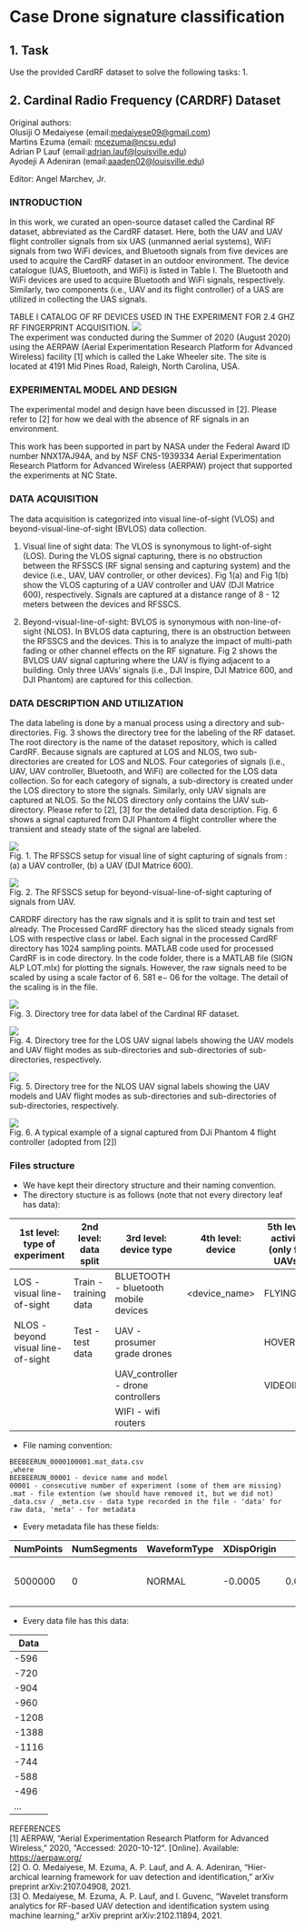 # Case Drone signature classification

## 1. Task
Use the provided CardRF dataset to solve the following tasks:
1. 




## 2. Cardinal Radio Frequency (CARDRF) Dataset
Original authors:  
Olusiji O Medaiyese (email:medaiyese09@gmail.com)  
Martins Ezuma (email: mcezuma@ncsu.edu)  
Adrian P Lauf (email:adrian.lauf@louisville.edu)  
Ayodeji A Adeniran (email:aaaden02@louisville.edu)

Editor:
Angel Marchev, Jr.


### INTRODUCTION

In this work, we curated an open-source dataset called the Cardinal RF dataset, abbreviated as the CardRF dataset. Here, both the UAV and UAV flight controller signals from six UAS (unmanned aerial systems), WiFi signals from two WiFi devices, and Bluetooth signals from five devices are used to acquire the CardRF dataset in an outdoor environment. The device catalogue (UAS, Bluetooth, and WiFi) is listed in Table I. The Bluetooth and WiFi devices are used to acquire Bluetooth and WiFi signals, respectively. Similarly, two components (i.e., UAV and its flight controller) of a UAS are utilized in collecting the UAS signals.

TABLE I
CATALOG OF RF DEVICES USED IN THE EXPERIMENT FOR 2.4 GHZ RF
FINGERPRINT ACQUISITION.
![](/img/table1.png)  
The experiment was conducted during the Summer of 2020 (August 2020) using the AERPAW (Aerial Experimentation Research Platform for Advanced Wireless) facility [1] which is called the Lake Wheeler site. The site is located at 4191 Mid Pines Road, Raleigh, North Carolina, USA.

### EXPERIMENTAL MODEL AND DESIGN

The experimental model and design have been discussed in [2]. Please refer to [2] for how we deal with the absence of RF signals in an environment.

This work has been supported in part by NASA under the Federal Award ID number NNX17AJ94A, and by NSF CNS-1939334 Aerial Experimentation Research Platform for Advanced Wireless (AERPAW) project that supported the experiments at NC State.

### DATA ACQUISITION

The data acquisition is categorized into visual line-of-sight (VLOS) and beyond-visual-line-of-sight (BVLOS) data collection.
1) Visual line of sight data: The VLOS is synonymous to light-of-sight (LOS). During the VLOS signal capturing, there is no obstruction between the RFSSCS (RF signal sensing and capturing system) and the device (i.e., UAV, UAV controller, or other devices). Fig 1(a) and Fig 1(b) show the VLOS capturing of a UAV controller and UAV (DJI Matrice 600), respectively. Signals are captured at a distance range of 8 - 12 meters between the devices and RFSSCS.

2) Beyond-visual-line-of-sight: BVLOS is synonymous with non-line-of-sight (NLOS). In BVLOS data capturing, there is an obstruction between the RFSSCS and the devices. This is to analyze the impact of multi-path fading or other channel effects on the RF signature. Fig 2 shows the BVLOS UAV signal capturing where the UAV is flying adjacent to a building. Only three UAVs’ signals (i.e., DJI Inspire, DJI Matrice 600, and DJI Phantom) are captured for this collection.

### DATA DESCRIPTION AND UTILIZATION

The data labeling is done by a manual process using a directory and sub-directories. Fig. 3 shows the directory tree for the labeling of the RF dataset. The root directory is the name of the dataset repository, which is called CardRF. Because signals are captured at LOS and NLOS, two sub-directories are created for LOS and NLOS. Four categories of signals (i.e., UAV, UAV controller, Bluetooth, and WiFi) are collected for the LOS data collection. So for each category of signals, a sub-directory is created under the LOS directory to store the signals. Similarly, only UAV signals are captured at NLOS. So the NLOS directory only contains the UAV sub-directory. Please refer to [2], [3] for the detailed data description. Fig. 6 shows a signal captured from DJI Phantom 4 flight controller where the transient and steady state of the signal are labeled.

![](/img/fig1.png)  
Fig. 1. The RFSSCS setup for visual line of sight capturing of signals from : (a) a UAV controller, (b) a UAV (DJI Matrice 600).

![](/img/fig2.png)  
Fig. 2. The RFSSCS setup for beyond-visual-line-of-sight capturing of signals from UAV.

CARDRF directory has the raw signals and it is split to train and test set already. The Processed CardRF directory has the sliced steady signals from LOS with respective class or label. Each signal in the processed CardRF directory has 1024 sampling points. MATLAB code used for processed CardRF is in code directory. In the code folder, there is a MATLAB file (SIGN ALP LOT.mlx) for plotting the signals. However, the raw signals need to be scaled by using a scale factor of 6. 581 e− 06 for the voltage. The detail of the scaling is in the file. 


![](/img/fig3.png)  
Fig. 3. Directory tree for data label of the Cardinal RF dataset.

![](/img/fig4.png)  
Fig. 4. Directory tree for the LOS UAV signal labels showing the UAV models and UAV flight modes as sub-directories and sub-directories of sub-directories, respectively.

![](/img/fig5.png)  
Fig. 5. Directory tree for the NLOS UAV signal labels showing the UAV models and UAV flight modes as sub-directories and sub-directories of sub-directories, respectively.

![](/img/fig6.png)  
Fig. 6. A typical example of a signal captured from DJi Phantom 4 flight controller (adopted from [2])

### Files structure

* We have kept their directory structure and their naming convention.
* The directory stucture is as follows (note that not every directory leaf has data):

| 1st level: type of experiment | 2nd level: data split | 3rd level: device type | 4th level: device | 5th level: activity (only for UAVs) |
|----------------------- |----------------------- |----------------------- |----------------------- |----------------------- |
| LOS - visual line-of-sight | Train - training data | BLUETOOTH - bluetooth mobile devices | <device_name> | FLYING |
| NLOS - beyond visual line-of-sight| Test - test data | UAV - prosumer grade drones | | HOVERING |
| | | UAV_controller - drone controllers | | VIDEOING |
| | | WIFI - wifi routers | |

* File naming convention:
```
BEEBEERUN_0000100001.mat_data.csv  
,where  
BEEBEERUN_00001 - device name and model  
00001 - consecutive number of experiment (some of them are missing)  
.mat - file extention (we should have removed it, but we did not)
_data.csv / _meta.csv - data type recorded in the file - 'data' for raw data, 'meta' - for metadata
```

* Every metadata file has these fields:
 
|NumPoints|NumSegments|WaveformType|XDispOrigin|XDispRange|XInc|XOrg|XUnits|YDispOrigin|YDispRange|YInc|YOrg|YUnits|XData|Model|Serial|Date|
|---|---|---|---|---|---|---|---|---|---|---|---|---|---|---|---|---|
|5000000|0|NORMAL|-0.0005|0.00100000004749745|5e-11|-0.000124999989494356|Second|0|0.400000005960464|6.58411814699916e-06|0.00663679109217515|Volt||MSOS604A|MY55510227|26-Aug-2020  2:32:16|

* Every data file has this data:

|Data|
|---|
|    -596|
|    -720|
|    -904|
|    -960|
|   -1208|
|   -1388|
|   -1116|
|    -744|
|    -588|
|    -496|     
|...|


REFERENCES  
[1] AERPAW, “Aerial Experimentation Research Platform for Advanced Wireless,” 2020, "Accessed: 2020-10-12". [Online]. Available: 
https://aerpaw.org/  
[2] O. O. Medaiyese, M. Ezuma, A. P. Lauf, and A. A. Adeniran, “Hier-archical learning framework for uav detection and identification,” arXiv
preprint arXiv:2107.04908, 2021.  
[3] O. Medaiyese, M. Ezuma, A. P. Lauf, and I. Guvenc, “Wavelet transform analytics for RF-based UAV detection and identification system using
machine learning,” arXiv preprint arXiv:2102.11894, 2021.  
